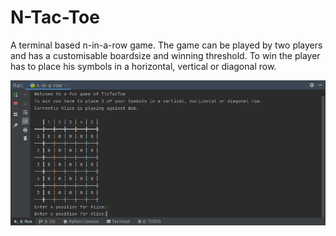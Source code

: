 # N-Tac-Toe
A terminal based n-in-a-row game.
The game can be played by two players and has a customisable boardsize and winning threshold.
To win the player has to place his symbols in a horizontal, vertical or diagonal row.

![The game.](images/game.png)
